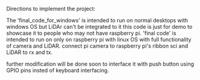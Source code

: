 Directions to implement the project:

The 'final_code_for_windows' is intended to run on normal desktops with windows OS but LiDAr can't be integrated to it this code is just for demo to showcase it to people who may not have raspberry pi. 'final code' is intended to run on only on raspberry pi with linux OS with full functionality of camera and LiDAR. connect pi camera to raspberry pi's ribbon sci and LiDAR to rx and tx.

further modification will be done soon to interface it with push button using GPIO pins insted of keyboard interfacing.
